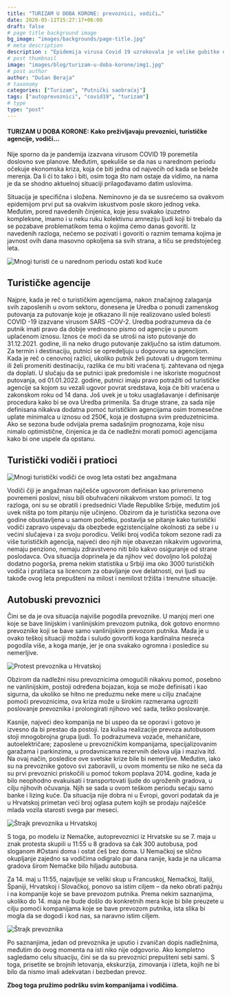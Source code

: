 ```yaml
---
title: "TURIZAM U DOBA KORONE: prevoznici, vodiči…"
date: 2020-05-11T15:27:17+06:00
draft: false
# page title background image
bg_image: "images/backgrounds/page-title.jpg"
# meta description
description : "Epidemija virusa Covid 19 uzrokovala je velike gubitke u sektoru saobraćaja i turizma, kako posle epidemije korona virusa?"
# post thumbnail
image: "images/blog/turizam-u-doba-korone/img1.jpg"
# post author
author: "Dušan Beraja"
# taxonomy
categories: ["Turizam", "Putnički saobraćaj"]
tags: ["autoprevoznici", "covid19", "turizam"]
# type
type: "post"
---
```


#### TURIZAM U DOBA KORONE: Kako preživljavaju prevoznici, turističke agencije, vodiči…

Nije sporno da je pandemija izazvana virusom COVID 19 poremetila doslovno sve planove. Međutim, spekuliše se da nas u narednom periodu očekuje ekonomska kriza, koja će biti jedna od najvećih od kada se beleže merenja. Da li ći to tako i biti, osim toga što nam ostaje da vidimo, na nama je da se shodno aktuelnoj situaciji prilagođavamo datim uslovima.

Situacija je specifična i složena. Neminovno je da se susrećemo sa ovakvom epidemijom prvi put sa ovakvim iskustvom posle skoro jednog veka. Međutim, pored navedenih činjenica, koje jesu svakako izuzetno kompleksne, imamo i u neku ruku kolektivnu amneziju ljudi koji bi trebalo da se pozabave problematikom tema o kojima ćemo danas govoriti. Iz navedenih razloga, nećemo se pozivati i govoriti o raznim temama kojima je javnost ovih dana masovno opkoljena sa svih strana, a tiču se predstojećeg leta.  

![Mnogi turisti će u narednom periodu ostati kod kuće](/images/blog/turizam-u-doba-korone/img2.jpg "Mnogi turisti će u narednom periodu ostati kod kuće")

## Turističke agencije

Najpre, kada je reč o turističkim agencijama, nakon značajnog zalaganja svih zaposlenih u ovom sektoru, donesena je Uredba o ponudi zamenskog putovanja za putovanje koje je otkazano ili nije realizovano usled bolesti COVID -19 izazvane virusom SARS -COV-2. Uredba podrazumeva da će putnik imati pravo da dobije vrednosno pismo od agencije u punom uplaćenom iznosu. Iznos će moći da se utroši na isto putovanje do 31.12.2021. godine, ili na neko drugo putovanje zaključno sa istim datumom. Za termin i destinaciju, putnici se opredeljuju u dogovoru sa agencijom. Kada je reč o cenovnoj razlici, ukoliko putnik želi putovati u drugom terminu ili želi promeniti destinaciju, razlika će mu biti vraćena tj. zahtevana od njega da doplati. U slučaju da se putnici ipak predomisle i ne iskoriste mogućnost putovanja, od 01.01.2022. godine, putnici imaju pravo potražiti od turističke agencije sa kojom su vezali ugovor povrat sredstava, koja će biti vraćena u zakonskom roku od 14 dana. Još uvek je u toku usaglašavanje i definisanje procedura kako bi se ova Uredba primenila. Sa druge strane, za sada nije definisana nikakva dodatna pomoć turističkim agencijama osim tromesečne uplate minimalca u iznosu od 250€, koja je dostupna svim preduzetnicima. Ako se sezona bude odvijala prema sadašnjim prognozama, koje nisu nimalo optimistične, činjenica je da će nadležni morati pomoći agencijama kako bi one uspele da opstanu.

## Turistički vodiči i pratioci

![Mnogi turistički vodiči će ovog leta ostati bez angažmana](/images/blog/turizam-u-doba-korone/img3.jpg "Mnogi turistički vodiči će ovog leta ostati bez angažmana")

Vodiči čiji je angažman najčešće ugovorom definisan kao privremeno povremeni poslovi, nisu bili obuhvaćeni nikakvom vrstom pomoći. Iz tog razloga, oni su se obratili i predsednici Vlade Republike Srbije, međutim još uvek ništa po tom pitanju nije učinjeno.  Obzirom da je turistička sezona ove godine obustavljena u samom početku, postavlja se pitanje kako turistički vodiči zapravo uspevaju da obezbede egzistencijalne okolnosti za sebe i u većini slučajeva i za svoju porodicu. Veliki broj vodiča tokom sezone radi za više turističkih agencija, najveći deo njih nije obavezan nikakvim ugovorima, nemaju penziono, nemaju zdravstveno niti bilo kakvo osiguranje od strane poslodavca. Ova situacija doprinela je da njihov već dovoljno loš položaj dodatno pogorša, prema nekim statistika u Srbiji ima oko 3000 turističkih vodiča i pratilaca sa licencom za obavljanje ove delatnosti, ovi ljudi su takođe ovog leta prepušteni na milost i nemilost tržišta i trenutne situacije.

## Autobuski prevoznici

Čini se da je ova situacija najviše pogodila prevoznike. U manjoj meri one koje se bave linijskim i vanlinijskim prevozom putnika, dok gotovo enormno prevoznike koji se bave samo vanlinijskim prevozom putnika. Mada je u ovako teškoj situaciji možda i suludo govoriti koga kardinalna nesreća pogodila više, a koga manje, jer je ona svakako ogromna i posledice su nemerljive.

![Protest prevoznika u Hrvatskoj](/images/blog/turizam-u-doba-korone/img4.jpg "Protest prevoznika u Hrvatskoj")

Obzirom da nadležni nisu prevoznicima omogućili nikakvu pomoć, posebno ne vanlinijskim, postoji određena bojazan, koja se može definisati i kao sigurna, da ukoliko se hitno ne preduzmu neke mere u cilju značajne pomoći prevoznicima, ova kriza može u širokim razmerama ugroziti poslovanje prevoznika i prolongirati njihovo već sada, teško poslovanje.

Kasnije, najveći deo kompanija ne bi uspeo da se oporavi i gotovo je izvesno da bi prestao da postoji.  Iza kulisa realizacije prevoza autobusom stoji mnogobrojna grupa ljudi. To podrazumeva vozače, mehaničare, autoelektričare; zaposlene u prevozničkim kompanijama, specijalizovanim garažama i parkinzima, u prodavnicama rezervnih delova ulja i maziva itd. Na ovaj način, posledice ove svetske krize bile bi nemerljive. Međutim, iako su na prevoznike gotovo svi zaboravili, u ovom momentu se niko ne seća da su prvi prevoznici priskočili u pomoć tokom poplava 2014. godine, kada je bilo neophodno evakuisati i transportovati ljude do ugroženih gradova, u cilju njihovih očuvanja. Njih se sada u ovom teškom periodu sećaju samo banke i lizing kuće.  Da situacija nije dobra ni u Evropi, govori podatak da je u Hrvatskoj primetan veći broj oglasa putem kojih se prodaju najčešće mlada vozila starosti svega par meseci. 

![Štrajk prevoznika u Hrvatskoj](/images/blog/turizam-u-doba-korone/img5.jpg "Štrajk prevoznika u Hrvatskoj")

S toga, po modelu iz Nemačke, autoprevoznici iz Hrvatske su se 7. maja u znak protesta skupili u 11:55 u 8 gradova sa čak 300 autobusa, pod sloganom #Ostani doma i ostat ćeš bez doma. U Nemačkoj se slično okupljanje zajedno sa vodičima odigralo par dana ranije, kada je na ulicama gradova širom Nemačke bilo hiljadu autobusa.

Za 14. maj u 11:55, najavljuje se veliki skup u Francuskoj, Nemačkoj, Italiji, Španiji, Hrvatskoj i Slovačkoj, ponovo sa istim ciljem – da neko obrati pažnju i na kompanije koje se bave prevozom putnika. Prema nekim saznanjima, ukoliko do 14. maja ne bude došlo do konkretnih mera koje bi bile preuzete u cilju pomoći kompanijama koje se bave prevozom putnika, ista slika bi mogla da se dogodi i kod nas, sa naravno istim ciljem. 

![Štrajk prevoznika](/images/blog/turizam-u-doba-korone/img6.jpg "Štrajk prevoznika")

Po saznanjima, jedan od prevoznika je uputio i zvaničan dopis nadležnima, međutim do ovog momenta na isti niko nije odgovorio.  Ako kompletno sagledamo celu situaciju, čini se da su prevoznici prepušteni sebi sami. S toga, prisetite se brojnih letovanja, ekskurzija, zimovanja i izleta, kojih ne bi bilo da nismo imali adekvatan i bezbedan prevoz.

**Zbog toga pružimo podršku svim kompanijama i vodičima.**